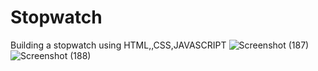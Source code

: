 # Stopwatch
Building a stopwatch using HTML,,CSS,JAVASCRIPT
![Screenshot (187)](https://github.com/sunil-dhi/Stopwatch/assets/73747313/6bd4a7bf-21e3-45fd-a3ed-069e0beff0b4)
![Screenshot (188)](https://github.com/sunil-dhi/Stopwatch/assets/73747313/aa4214ab-c67d-4982-800f-f01c9a7af367)
